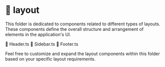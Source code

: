 # 📁 layout

This folder is dedicated to components related to different types of layouts. These components define the overall structure and arrangement of elements in the application's UI.

📄 Header.ts
📄 Sidebar.ts
📄 Footer.ts

Feel free to customize and expand the layout components within this folder based on your specific layout requirements.
